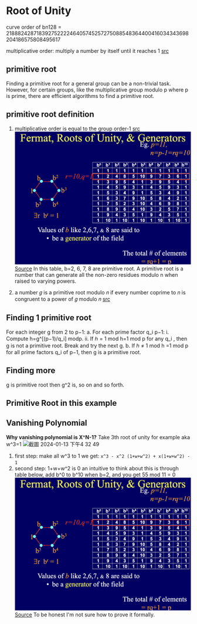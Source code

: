 # Root of Unity

curve order of bn128 = 21888242871839275222246405745257275088548364400416034343698204186575808495617

multiplicative order: multiply a number by itself until it reaches 1 [src](https://en.wikipedia.org/wiki/Multiplicative_order) 

## primitive root

Finding a primitive root for a general group can be a non-trivial task. However, for certain groups, like the multiplicative group modulo p where p is prime, there are efficient algorithms to find a primitive root.

## primitive root definition

1. multiplicative order is equal to the group order-1 [src](https://math.stackexchange.com/questions/795414/what-are-primitive-roots-modulo-n)
![ROU Table](../image/ROUtable.png)[Source](https://slideplayer.com/slide/6669460/)
In this table, b=2, 6, 7, 8 are primitive root. A primitive root is a number that can generate all the non-zero residues modulo n when raised to varying powers.

2. a number 𝑔 is a primitive root modulo 𝑛 if every number coprime to 𝑛 is congruent to a power of 𝑔 modulo 𝑛 [src](https://math.stackexchange.com/questions/795414/what-are-primitive-roots-modulo-n)

## Finding 1 primitive root

For each integer g from 2 to p−1:
a. For each prime factor q_i p−1:
i. Compute h=g^[(p−1)/q_i] modp. 
ii. If ℎ = 1 mod h=1 mod p for any q_i , then g is not a primitive root. Break and try the next g.
b. If ℎ ≠ 1 mod h =1 mod p for all prime factors q_i of p−1, then g is a primitive root.

## Finding more

g is primitive root then g^2 is, so on and so forth.

## Primitive Root in this example

## Vanishing Polynomial
**Why vanishing polynomial is X^N-1?**
Take 3th root of unity for example aka w^3=1
<img width="458" alt="截圖 2024-01-13 下午4 32 49" src="https://github.com/NOOMA-42/root_of_unity/assets/35304302/a1b6eccb-5e06-4ae6-9f5d-e1b9dbae8fd6">

1. first step: make all w^3 to 1
we get: `x^3 - x^2 (1+w+w^2) + x(1+w+w^2) - 1`
3. second step: 1+w+w^2 is 0
an intuitive to think about this is through table below, add b^0 to b^10 when b=2, and you get 55 mod 11 = 0
![ROU Table](../image/ROUtable.png)[Source](https://slideplayer.com/slide/6669460/)
To be honest I'm not sure how to prove it formally.
